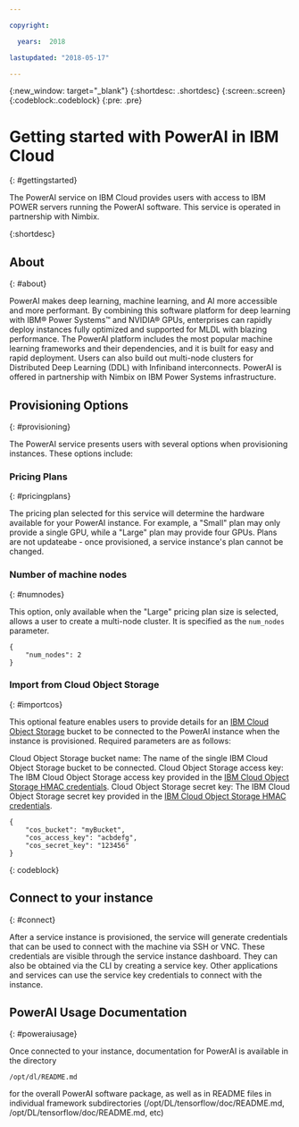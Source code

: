 ```yaml
---

copyright:

  years:  2018

lastupdated: "2018-05-17"

---
```


{:new_window: target="_blank"}
{:shortdesc: .shortdesc}
{:screen:.screen}
{:codeblock:.codeblock}
{:pre: .pre}

# Getting started with PowerAI in IBM Cloud
{: #gettingstarted}

The PowerAI service on IBM Cloud provides users with access to IBM POWER servers running the PowerAI software. This service is operated in partnership with Nimbix.

{:shortdesc}

## About
{: #about}

PowerAI makes deep learning, machine learning, and AI more accessible and more performant. By combining this software platform for deep learning with IBM® Power Systems™ and NVIDIA® GPUs, enterprises can rapidly deploy instances fully optimized and supported for MLDL with blazing performance. The PowerAI platform includes the most popular machine learning frameworks and their dependencies, and it is built for easy and rapid deployment. Users can also build out multi-node clusters for Distributed Deep Learning (DDL) with Infiniband interconnects. PowerAI is offered in partnership with Nimbix on IBM Power Systems infrastructure.

## Provisioning Options
{: #provisioning}

The PowerAI service presents users with several options when provisioning instances. These options include:

### Pricing Plans
{: #pricingplans}

The pricing plan selected for this service will determine the hardware available for your PowerAI instance. For example, a "Small" plan may only provide a single GPU, while a "Large" plan may provide four GPUs. Plans are not updateabe - once provisioned, a service instance's plan cannot be changed.

### Number of machine nodes
{: #numnodes}

This option, only available when the "Large" pricing plan size is selected, allows a user to create a multi-node cluster. It is specified as the `num_nodes` parameter.

```
{
    "num_nodes": 2
}
```

### Import from Cloud Object Storage
{: #importcos}

This optional feature enables users to provide details for an [IBM Cloud Object Storage](https://www.ibm.com/cloud/object-storage) bucket to be connected to the PowerAI instance when the instance is provisioned. Required parameters are as follows:

Cloud Object Storage bucket name: The name of the single IBM Cloud Object Storage bucket to be connected.
Cloud Object Storage access key: The IBM Cloud Object Storage access key provided in the [IBM Cloud Object Storage HMAC credentials](https://console.bluemix.net/docs/services/cloud-object-storage/iam/service-credentials.html).
Cloud Object Storage secret key: The IBM Cloud Object Storage secret key provided in the [IBM Cloud Object Storage HMAC credentials](https://console.bluemix.net/docs/services/cloud-object-storage/iam/service-credentials.html).

```
{
    "cos_bucket": "myBucket",
    "cos_access_key": "acbdefg",
    "cos_secret_key": "123456"
}
```
{: codeblock}

## Connect to your instance
{: #connect}

After a service instance is provisioned, the service will generate credentials that can be used to connect with the machine via SSH or VNC. These credentials are visible through the service instance dashboard. They can also be obtained via the CLI by creating a service key. Other applications and services can use the service key credentials to connect with the instance.

## PowerAI Usage Documentation
{: #poweraiusage}

Once connected to your instance, documentation for PowerAI is available in the directory

```
/opt/dl/README.md
```

for the overall PowerAI software package, as well as in README files in individual framework subdirectories (/opt/DL/tensorflow/doc/README.md, /opt/DL/tensorflow/doc/README.md, etc)
